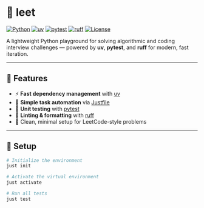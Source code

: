 # 🧩 leet

[![Python](https://img.shields.io/badge/Python-3.14-blue?logo=python&logoColor=white)](https://www.python.org/)
[![uv](https://img.shields.io/badge/uv-fast%20package%20manager-00ADD8?logo=python&logoColor=white)](https://github.com/astral-sh/uv)
[![pytest](https://img.shields.io/badge/tests-pytest-green?logo=pytest)](https://docs.pytest.org/)
[![ruff](https://img.shields.io/badge/linting-ruff-orange?logo=python&logoColor=white)](https://docs.astral.sh/ruff/)
[![License](https://img.shields.io/badge/license-MIT-lightgrey.svg)](LICENSE)

A lightweight Python playground for solving algorithmic and coding interview challenges — powered by **uv**, **pytest**, and **ruff** for modern, fast iteration.

---

## 🚀 Features

- ⚡ **Fast dependency management** with [uv](https://github.com/astral-sh/uv)
- 🧰 **Simple task automation** via [Justfile](https://github.com/casey/just)
- 🧪 **Unit testing** with [pytest](https://docs.pytest.org/)
- 🧹 **Linting & formatting** with [ruff](https://docs.astral.sh/ruff/)
- 🧩 Clean, minimal setup for LeetCode-style problems

---

## 🧰 Setup

```bash
# Initialize the environment
just init

# Activate the virtual environment
just activate

# Run all tests
just test
```
